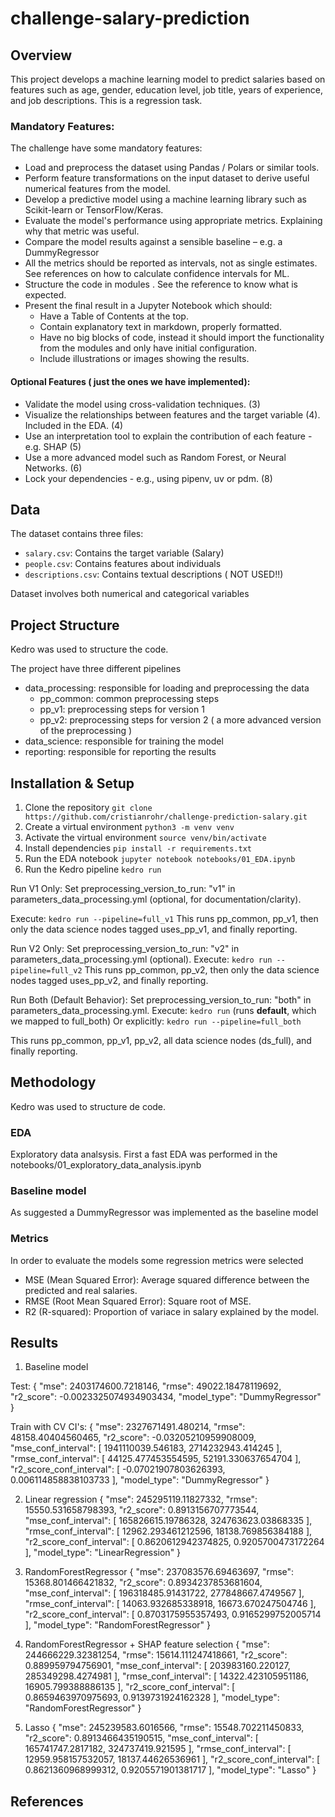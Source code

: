 # challenge-salary-prediction

## Overview

This project develops a machine learning model to predict salaries based on features such as age, gender, education level, job title, years of experience, and job descriptions. This is a regression task.

### Mandatory Features:

The challenge have some mandatory features:
- Load and preprocess the dataset using Pandas / Polars or similar tools.
- Perform feature transformations on the input dataset to derive useful numerical features from the model.
- Develop a predictive model using a machine learning library such as Scikit-learn or TensorFlow/Keras.
- Evaluate the model's performance using appropriate metrics. Explaining why that metric was useful.
- Compare the model results against a sensible baseline – e.g. a DummyRegressor
- All the metrics should be reported as intervals, not as single estimates. See references on how to calculate confidence intervals for ML.
- Structure the code in modules . See the reference to know what is expected.
- Present the final result in a Jupyter Notebook which should:
  - Have a Table of Contents at the top.
  - Contain explanatory text in markdown, properly formatted.
  - Have no big blocks of code, instead it should import the functionality from the modules and only have initial configuration.
  - Include illustrations or images showing the results.

#### Optional Features ( just the ones we have implemented):
- Validate the model using cross-validation techniques. (3)
- Visualize the relationships between features and the target variable (4). Included in the EDA. (4)
- Use an interpretation tool to explain the contribution of each feature - e.g. SHAP (5)
- Use a more advanced model such as Random Forest, or Neural Networks. (6)
- Lock your dependencies - e.g., using pipenv, uv or pdm. (8)


## Data

The dataset contains three files:
- `salary.csv`: Contains the target variable (Salary)
- `people.csv`: Contains features about individuals
- `descriptions.csv`: Contains textual descriptions ( NOT USED!!)

Dataset involves both numerical and categorical variables

## Project Structure

Kedro was used to structure the code.

The project have three different pipelines

- data_processing: responsible for loading and preprocessing the data
  - pp_common: common preprocessing steps
  - pp_v1: preprocessing steps for version 1
  - pp_v2: preprocessing steps for version 2 ( a more advanced version of the preprocessing )
- data_science: responsible for training the model
- reporting: responsible for reporting the results

## Installation & Setup

1. Clone the repository
`git clone https://github.com/cristianrohr/challenge-prediction-salary.git`
2. Create a virtual environment
`python3 -m venv venv`
3. Activate the virtual environment
`source venv/bin/activate`
4. Install dependencies
`pip install -r requirements.txt`
5. Run the EDA notebook
`jupyter notebook notebooks/01_EDA.ipynb`
6. Run the Kedro pipeline
`kedro run`

Run V1 Only:
Set preprocessing_version_to_run: "v1" in parameters_data_processing.yml (optional, for documentation/clarity).

Execute: `kedro run --pipeline=full_v1`
This runs pp_common, pp_v1, then only the data science nodes tagged uses_pp_v1, and finally reporting.

Run V2 Only:
Set preprocessing_version_to_run: "v2" in parameters_data_processing.yml (optional).
Execute: `kedro run --pipeline=full_v2`
This runs pp_common, pp_v2, then only the data science nodes tagged uses_pp_v2, and finally reporting.

Run Both (Default Behavior):
Set preprocessing_version_to_run: "both" in parameters_data_processing.yml.
Execute: `kedro run` (runs __default__, which we mapped to full_both)
Or explicitly: `kedro run --pipeline=full_both`

This runs pp_common, pp_v1, pp_v2, all data science nodes (ds_full), and finally reporting.

## Methodology

Kedro was used to structure de code.

### EDA

Exploratory data analsysis. First a fast EDA was performed in the notebooks/01_exploratory_data_analysis.ipynb

### Baseline model

As suggested a DummyRegressor was implemented as the baseline model

### Metrics

In order to evaluate the models some regression metrics were selected

 - MSE (Mean Squared Error): Average squared difference between the predicted and real salaries.
 - RMSE (Root Mean Squared Error): Square root of MSE.
 - R2 (R-squared): Proportion of variace in salary explained by the model.

## Results
1. Baseline model 

Test:
{
  "mse": 2403174600.7218146,
  "rmse": 49022.18478119692,
  "r2_score": -0.0023325074934903434,
  "model_type": "DummyRegressor"
}

Train with CV CI's:
{
  "mse": 2327671491.480214,
  "rmse": 48158.40404560465,
  "r2_score": -0.03205210959908009,
  "mse_conf_interval": [
    1941110039.546183,
    2714232943.414245
  ],
  "rmse_conf_interval": [
    44125.477453554595,
    52191.330637654704
  ],
  "r2_score_conf_interval": [
    -0.07021907803626393,
    0.006114858838103733
  ],
  "model_type": "DummyRegressor"
}

2. Linear regression
{
  "mse": 245295119.11827332,
  "rmse": 15550.531658798393,
  "r2_score": 0.8913156707773544,
  "mse_conf_interval": [
    165826615.19786328,
    324763623.03868335
  ],
  "rmse_conf_interval": [
    12962.293461212596,
    18138.769856384188
  ],
  "r2_score_conf_interval": [
    0.8620612942374825,
    0.9205700473172264
  ],
  "model_type": "LinearRegression"
}

3. RandomForestRegressor
{
  "mse": 237083576.69463697,
  "rmse": 15368.801466421832,
  "r2_score": 0.8934237853681604,
  "mse_conf_interval": [
    196318485.91431722,
    277848667.4749567
  ],
  "rmse_conf_interval": [
    14063.932685338918,
    16673.670247504746
  ],
  "r2_score_conf_interval": [
    0.8703175955357493,
    0.9165299752005714
  ],
  "model_type": "RandomForestRegressor"
}

4. RandomForestRegressor + SHAP feature selection
{
  "mse": 244666229.32381254,
  "rmse": 15614.111247418661,
  "r2_score": 0.889959794756901,
  "mse_conf_interval": [
    203983160.220127,
    285349298.4274981
  ],
  "rmse_conf_interval": [
    14322.423105951186,
    16905.799388886135
  ],
  "r2_score_conf_interval": [
    0.8659463970975693,
    0.9139731924162328
  ],
  "model_type": "RandomForestRegressor"
}

5. Lasso
{
  "mse": 245239583.6016566,
  "rmse": 15548.702211450833,
  "r2_score": 0.8913466435190515,
  "mse_conf_interval": [
    165741747.2817182,
    324737419.921595
  ],
  "rmse_conf_interval": [
    12959.958157532057,
    18137.44626536961
  ],
  "r2_score_conf_interval": [
    0.8621360968999312,
    0.9205571901381717
  ],
  "model_type": "Lasso"
}

## References

